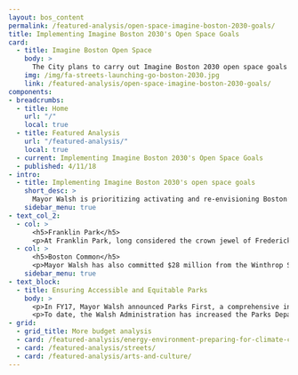 ```yaml
---
layout: bos_content
permalink: /featured-analysis/open-space-imagine-boston-2030-goals/
title: Implementing Imagine Boston 2030's Open Space Goals
card:
  - title: Imagine Boston Open Space
    body: >
      The City plans to carry out Imagine Boston 2030 open space goals
    img: /img/fa-streets-launching-go-boston-2030.jpg
    link: /featured-analysis/open-space-imagine-boston-2030-goals/
components:
- breadcrumbs:
  - title: Home
    url: "/"
    local: true
  - title: Featured Analysis
    url: "/featured-analysis/"
    local: true
  - current: Implementing Imagine Boston 2030's Open Space Goals
  - published: 4/11/18
- intro:
  - title: Implementing Imagine Boston 2030's open space goals
    short_desc: >
      Mayor Walsh is prioritizing activating and re-envisioning Boston’s parks and is taking concrete steps to implement Imagine Boston 2030’s open space goals. 
    sidebar_menu: true
- text_col_2:
  - col: >
      <h5>Franklin Park</h5>
      <p>At Franklin Park, long considered the crown jewel of Frederick Law Olmsted’s Emerald Necklace park system, work is already taking place. Last year, the Mayor committed to transformational funding for Franklin Park through the sale of the city owned Winthrop Square Garage. This $28 million investment to fully renovate Boston’s largest park, will begin planning in FY19.</p>
  - col: >
      <h5>Boston Common</h5>
      <p>Mayor Walsh has also committed $28 million from the Winthrop Square garage sale to augment the current historic levels of investment in Boston Common and fully renovate America’s First Park. The Parks department along with other stakeholders will begin planning efforts in FY19 with a budget of $500,000 to ensure future generations will enjoy the park in its full vibrancy.</p>
    sidebar_menu: true
- text_block:
  - title: Ensuring Accessible and Equitable Parks
    body: >
      <p>In FY17, Mayor Walsh announced Parks First, a comprehensive initiative ensuring that Boston’s open spaces are among the most accessible and equitable in the nation. In FY19, Boston will continue its commitment to achieving these goals through investments in excellence in design and management.</p>
      <p>To date, the Walsh Administration has increased the Parks Department’s operating funding by $5.7 million or 32% and in FY19 will dedicate $17.7 million to new capital projects in Boston’s parks.</p>
- grid: 
  - grid_title: More budget analysis
  - card: /featured-analysis/energy-environment-preparing-for-climate-change/
  - card: /featured-analysis/streets/
  - card: /featured-analysis/arts-and-culture/
---
```

